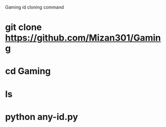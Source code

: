 Gaming id cloning command 
# git clone https://github.com/Mizan301/Gaming
# cd Gaming
# ls
# python any-id.py
